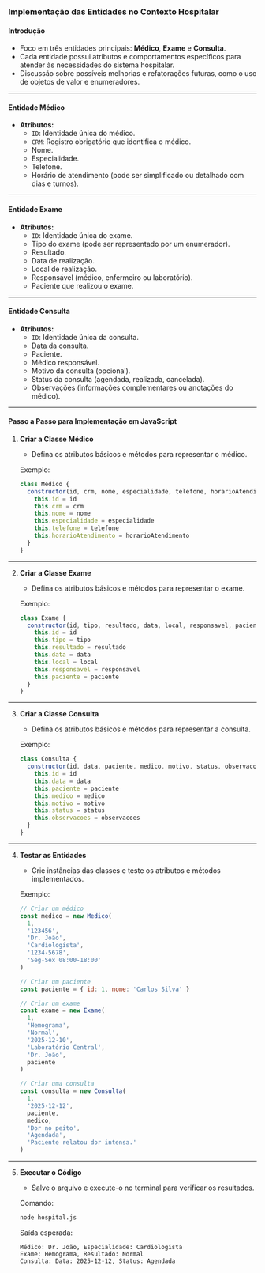 ### Implementação das Entidades no Contexto Hospitalar

#### Introdução

- Foco em três entidades principais: **Médico**, **Exame** e **Consulta**.
- Cada entidade possui atributos e comportamentos específicos para atender às necessidades do sistema hospitalar.
- Discussão sobre possíveis melhorias e refatorações futuras, como o uso de objetos de valor e enumeradores.

---

#### Entidade Médico

- **Atributos:**
  - `ID`: Identidade única do médico.
  - `CRM`: Registro obrigatório que identifica o médico.
  - Nome.
  - Especialidade.
  - Telefone.
  - Horário de atendimento (pode ser simplificado ou detalhado com dias e turnos).

---

#### Entidade Exame

- **Atributos:**
  - `ID`: Identidade única do exame.
  - Tipo do exame (pode ser representado por um enumerador).
  - Resultado.
  - Data de realização.
  - Local de realização.
  - Responsável (médico, enfermeiro ou laboratório).
  - Paciente que realizou o exame.

---

#### Entidade Consulta

- **Atributos:**
  - `ID`: Identidade única da consulta.
  - Data da consulta.
  - Paciente.
  - Médico responsável.
  - Motivo da consulta (opcional).
  - Status da consulta (agendada, realizada, cancelada).
  - Observações (informações complementares ou anotações do médico).

---

#### Passo a Passo para Implementação em JavaScript

1. **Criar a Classe Médico**

   - Defina os atributos básicos e métodos para representar o médico.

   Exemplo:

   ```javascript
   class Medico {
     constructor(id, crm, nome, especialidade, telefone, horarioAtendimento) {
       this.id = id
       this.crm = crm
       this.nome = nome
       this.especialidade = especialidade
       this.telefone = telefone
       this.horarioAtendimento = horarioAtendimento
     }
   }
   ```

---

2. **Criar a Classe Exame**

   - Defina os atributos básicos e métodos para representar o exame.

   Exemplo:

   ```javascript
   class Exame {
     constructor(id, tipo, resultado, data, local, responsavel, paciente) {
       this.id = id
       this.tipo = tipo
       this.resultado = resultado
       this.data = data
       this.local = local
       this.responsavel = responsavel
       this.paciente = paciente
     }
   }
   ```

---

3. **Criar a Classe Consulta**

   - Defina os atributos básicos e métodos para representar a consulta.

   Exemplo:

   ```javascript
   class Consulta {
     constructor(id, data, paciente, medico, motivo, status, observacoes) {
       this.id = id
       this.data = data
       this.paciente = paciente
       this.medico = medico
       this.motivo = motivo
       this.status = status
       this.observacoes = observacoes
     }
   }
   ```

---

4. **Testar as Entidades**

   - Crie instâncias das classes e teste os atributos e métodos implementados.

   Exemplo:

   ```javascript
   // Criar um médico
   const medico = new Medico(
     1,
     '123456',
     'Dr. João',
     'Cardiologista',
     '1234-5678',
     'Seg-Sex 08:00-18:00'
   )

   // Criar um paciente
   const paciente = { id: 1, nome: 'Carlos Silva' }

   // Criar um exame
   const exame = new Exame(
     1,
     'Hemograma',
     'Normal',
     '2025-12-10',
     'Laboratório Central',
     'Dr. João',
     paciente
   )

   // Criar uma consulta
   const consulta = new Consulta(
     1,
     '2025-12-12',
     paciente,
     medico,
     'Dor no peito',
     'Agendada',
     'Paciente relatou dor intensa.'
   )
   ```

---

5. **Executar o Código**

   - Salve o arquivo e execute-o no terminal para verificar os resultados.

   Comando:

   ```bash
   node hospital.js
   ```

   Saída esperada:

   ```
   Médico: Dr. João, Especialidade: Cardiologista
   Exame: Hemograma, Resultado: Normal
   Consulta: Data: 2025-12-12, Status: Agendada
   ```
